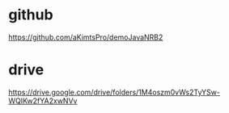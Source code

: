 # github
https://github.com/aKimtsPro/demoJavaNRB2

# drive
https://drive.google.com/drive/folders/1M4oszm0vWs2TyYSw-WQIKw2fYA2xwNVv